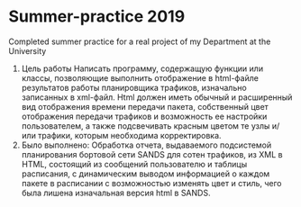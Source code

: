 # Summer-practice 2019
Completed summer practice for a real project of my Department at the University
1.	Цель работы
Написать программу, содержащую функции или классы, позволяющие выполнить отображение в html-файле результатов работы планировщика трафиков, изначально записанных в xml-файл.
Html должен иметь обычный и расширенный вид отображения времени передачи пакета, собственный цвет отображения передачи трафиков и возможность ее настройки пользователем,
а также подсвечивать красным цветом те узлы и/или трафики, которым необходима корректировка.
2. Было выполнено:
Обработка отчета, выдаваемого подсистемой планирования бортовой сети SANDS для сотен трафиков, из XML в HTML, состоящий из сообщений пользователю и таблицы расписания,
с динамическим выводом информацией о каждом пакете в расписании с возможностью изменять цвет и стиль, чего была лишена изначальная версия html в SANDS.
